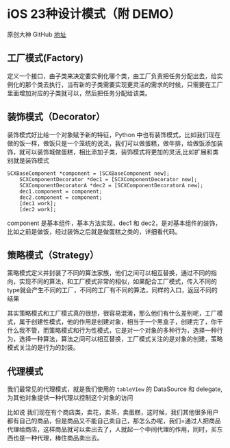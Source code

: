 
# iOS 23种设计模式（附 DEMO）

原创大神 GitHub [地址](https://github.com/huang303513/Design-Pattern-For-iOS)

## 工厂模式(Factory)

定义一个接口，由子类来决定要实例化哪个类，由工厂负责把任务分配出去，给实例化的那个类去执行，当有新的子类需要实现更灵活的需求的时候，只需要在工厂里面增加对应的子类就可以，然后把任务分配给该类。



## 装饰模式（Decorator）

装饰模式好比给一个对象赋予新的特征，Python 中也有装饰模式，比如我们现在做的饭一样，做饭只是一个笼统的说法，我们可以做蛋糕，做牛排，给做饭添加装饰，就可以装饰城做蛋糕，相比添加子类，装饰模式将更加的灵活,比如扩展和类别就是装饰模式

```
SCXBaseComponent *component = [SCXBaseComponent new];
    SCXComponentDecorator *dec1 = [SCXComponentDecorator new];
    SCXComponentDecoratorA *dec2 = [SCXComponentDecoratorA new];
    dec1.component = component;
    dec2.component = component;
    [dec1 work];
    [dec2 work];

```

component 是基本组件，基本方法实现，dec1 和 dec2，是对基本组件的装饰，比如之前是做饭，经过装饰之后就是做蛋糕之类的，详细看代码。


## 策略模式（Strategy）

策略模式定义并封装了不同的算法家族，他们之间可以相互替换，通过不同的指向，实现不同的算法，和工厂模式非常的相似，如果配合工厂模式，传入不同的type就会产生不同的工厂，不同的工厂有不同的算法，同样的入口，返回不同的结果

其实策略模式和工厂模式真的很想，很容易混淆，那么他们有什么差别呢，工厂模式，属于创建性模式，他的作用是创建对象，相当于一个黑盒子，创建完了，你干什么我不管，而策略模式和行为性模式，它是对一个对象的多种行为，选择一种行为，选择一种算法，算法之间可以相互替换，工厂模式关注的是对象的创建，策略模式关注的是行为的封装。

## 代理模式 

我们最常见的代理模式，就是我们使用的 `tableVIew` 的 DataSource 和 delegate,为其他对象提供一种代理以控制这个对象的访问

比如说 我们现在有个商店类，卖花，卖茶，卖蛋糕，这时候，我们其他很多用户都有自己的商品，但是商品又不能自己卖自己，那怎么办呢，我们=通过人把商品代理给商店，这样商品就可以卖出去了，人就起一个中间代理的作用，同时，买东西也是一种代理，棒住商品卖出去。